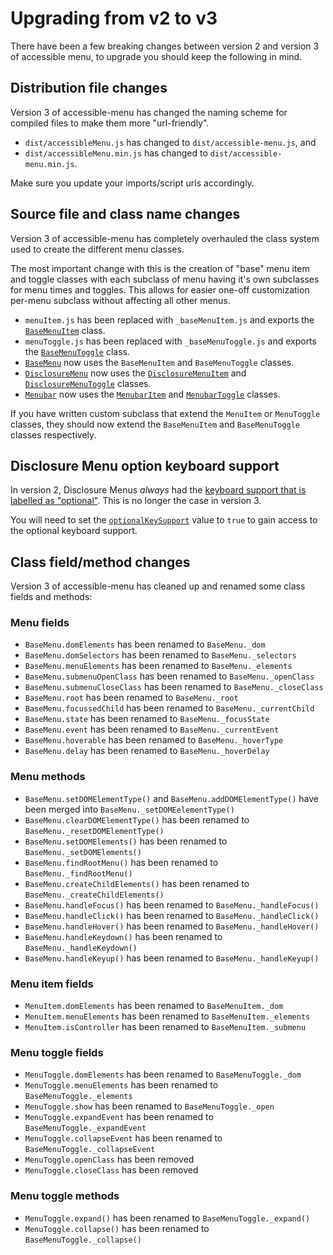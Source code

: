 # Upgrading from v2 to v3

There have been a few breaking changes between version 2 and version 3 of accessible menu, to upgrade you should keep the following in mind.

## Distribution file changes

Version 3 of accessible-menu has changed the naming scheme for compiled files to make them more "url-friendly".

- `dist/accessibleMenu.js` has changed to `dist/accessible-menu.js`, and
- `dist/accessibleMenu.min.js` has changed to `dist/accessible-menu.min.js`.

Make sure you update your imports/script urls accordingly.

## Source file and class name changes

Version 3 of accessible-menu has completely overhauled the class system used to create the different menu classes.

The most important change with this is the creation of "base" menu item and toggle classes with each subclass of menu having it's own subclasses for menu times and toggles. This allows for easier one-off customization per-menu subclass without affecting all other menus.

- `menuItem.js` has been replaced with `_baseMenuItem.js` and exports the [`BaseMenuItem`](/api/base-menu-item) class.
- `menuToggle.js` has been replaced with `_baseMenuToggle.js` and exports the [`BaseMenuToggle`](/api/base-menu/toggle) class.
- [`BaseMenu`](/api/base-menu) now uses the `BaseMenuItem` and `BaseMenuToggle` classes.
- [`DisclosureMenu`](/api/disclosure-menu) now uses the [`DisclosureMenuItem`](/api/disclosure-menu-item) and [`DisclosureMenuToggle`](/api/disclosure-menu-toggle) classes.
- [`Menubar`](/api/menubar) now uses the [`MenubarItem`](/api/menubar-item) and [`MenubarToggle`](/api/menubar-toggle) classes.

If you have written custom subclass that extend the `MenuItem` or `MenuToggle` classes, they should now extend the `BaseMenuItem` and `BaseMenuToggle` classes respectively.

## Disclosure Menu option keyboard support

In version 2, Disclosure Menus _always_ had the [keyboard support that is labelled as "optional"](https://www.w3.org/TR/wai-aria-practices-1.2/examples/disclosure/disclosure-navigation.html#kbd_label). This is no longer the case in version 3.

You will need to set the [`optionalKeySupport`](/optional-keyboard-support) value to `true` to gain access to the optional keyboard support.

## Class field/method changes

Version 3 of accessible-menu has cleaned up and renamed some class fields and methods:

### Menu fields

- `BaseMenu.domElements` has been renamed to `BaseMenu._dom`
- `BaseMenu.domSelectors` has been renamed to `BaseMenu._selectors`
- `BaseMenu.menuElements` has been renamed to `BaseMenu._elements`
- `BaseMenu.submenuOpenClass` has been renamed to `BaseMenu._openClass`
- `BaseMenu.submenuCloseClass` has been renamed to `BaseMenu._closeClass`
- `BaseMenu.root` has been renamed to `BaseMenu._root`
- `BaseMenu.focussedChild` has been renamed to `BaseMenu._currentChild`
- `BaseMenu.state` has been renamed to `BaseMenu._focusState`
- `BaseMenu.event` has been renamed to `BaseMenu._currentEvent`
- `BaseMenu.hoverable` has been renamed to `BaseMenu._hoverType`
- `BaseMenu.delay` has been renamed to `BaseMenu._hoverDelay`

### Menu methods

- `BaseMenu.setDOMElementType()` and `BaseMenu.addDOMElementType()` have been merged into `BaseMenu._setDOMEelementType()`
- `BaseMenu.clearDOMElementType()` has been renamed to `BaseMenu._resetDOMElementType()`
- `BaseMenu.setDOMElements()` has been renamed to `BaseMenu._setDOMElements()`
- `BaseMenu.findRootMenu()` has been renamed to `BaseMenu._findRootMenu()`
- `BaseMenu.createChildElements()` has been renamed to `BaseMenu._createChildElements()`
- `BaseMenu.handleFocus()` has been renamed to `BaseMenu._handleFocus()`
- `BaseMenu.handleClick()` has been renamed to `BaseMenu._handleClick()`
- `BaseMenu.handleHover()` has been renamed to `BaseMenu._handleHover()`
- `BaseMenu.handleKeydown()` has been renamed to `BaseMenu._handleKeydown()`
- `BaseMenu.handleKeyup()` has been renamed to `BaseMenu._handleKeyup()`

### Menu item fields

- `MenuItem.domElements` has been renamed to `BaseMenuItem._dom`
- `MenuItem.menuElements` has been renamed to `BaseMenuItem._elements`
- `MenuItem.isController` has been renamed to `BaseMenuItem._submenu`

### Menu toggle fields

- `MenuToggle.domElements` has been renamed to `BaseMenuToggle._dom`
- `MenuToggle.menuElements` has been renamed to `BaseMenuToggle._elements`
- `MenuToggle.show` has been renamed to `BaseMenuToggle._open`
- `MenuToggle.expandEvent` has been renamed to `BaseMenuToggle._expandEvent`
- `MenuToggle.collapseEvent` has been renamed to `BaseMenuToggle._collapseEvent`
- `MenuToggle.openClass` has been removed
- `MenuToggle.closeClass` has been removed

### Menu toggle methods

- `MenuToggle.expand()` has been renamed to `BaseMenuToggle._expand()`
- `MenuToggle.collapse()` has been renamed to `BaseMenuToggle._collapse()`
